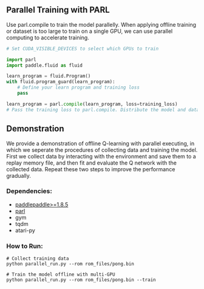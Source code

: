 ## Parallel Training with PARL

Use parl.compile to train the model parallelly. When applying offline training or dataset is too large to train on a single GPU, we can use parallel computing to accelerate training.
```python
# Set CUDA_VISIBLE_DEVICES to select which GPUs to train 

import parl
import paddle.fluid as fluid

learn_program = fluid.Program()
with fluid.program_guard(learn_program):
    # Define your learn program and training loss
    pass

learn_program = parl.compile(learn_program, loss=training_loss)  
# Pass the training loss to parl.compile. Distribute the model and data to GPUs.
```

## Demonstration

We provide a demonstration of offline Q-learning with parallel executing, in which we seperate the procedures of collecting data and training the model. First we collect data by interacting with the environment and save them to a replay memory file, and then fit and evaluate the Q network with the collected data. Repeat these two steps to improve the performance gradually.

### Dependencies:
+ [paddlepaddle>=1.8.5](https://github.com/PaddlePaddle/Paddle)
+ [parl](https://github.com/PaddlePaddle/PARL)
+ gym
+ tqdm
+ atari-py

### How to Run:
```shell
# Collect training data
python parallel_run.py --rom rom_files/pong.bin

# Train the model offline with multi-GPU
python parallel_run.py --rom rom_files/pong.bin --train
```
